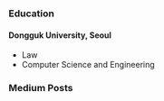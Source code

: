 ### Education
#### Dongguk University, Seoul
- Law
- Computer Science and Engineering

### Medium Posts
